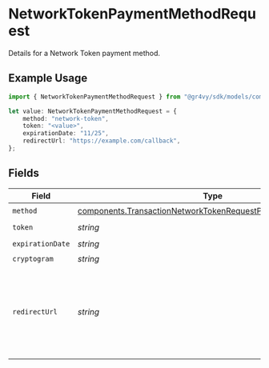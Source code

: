# NetworkTokenPaymentMethodRequest

Details for a Network Token payment method.

## Example Usage

```typescript
import { NetworkTokenPaymentMethodRequest } from "@gr4vy/sdk/models/components";

let value: NetworkTokenPaymentMethodRequest = {
    method: "network-token",
    token: "<value>",
    expirationDate: "11/25",
    redirectUrl: "https://example.com/callback",
};
```

## Fields

| Field                                                                                                                                                                                                                                                                                                                                                                                                                                                                              | Type                                                                                                                                                                                                                                                                                                                                                                                                                                                                               | Required                                                                                                                                                                                                                                                                                                                                                                                                                                                                           | Description                                                                                                                                                                                                                                                                                                                                                                                                                                                                        | Example                                                                                                                                                                                                                                                                                                                                                                                                                                                                            |
| ---------------------------------------------------------------------------------------------------------------------------------------------------------------------------------------------------------------------------------------------------------------------------------------------------------------------------------------------------------------------------------------------------------------------------------------------------------------------------------- | ---------------------------------------------------------------------------------------------------------------------------------------------------------------------------------------------------------------------------------------------------------------------------------------------------------------------------------------------------------------------------------------------------------------------------------------------------------------------------------- | ---------------------------------------------------------------------------------------------------------------------------------------------------------------------------------------------------------------------------------------------------------------------------------------------------------------------------------------------------------------------------------------------------------------------------------------------------------------------------------- | ---------------------------------------------------------------------------------------------------------------------------------------------------------------------------------------------------------------------------------------------------------------------------------------------------------------------------------------------------------------------------------------------------------------------------------------------------------------------------------- | ---------------------------------------------------------------------------------------------------------------------------------------------------------------------------------------------------------------------------------------------------------------------------------------------------------------------------------------------------------------------------------------------------------------------------------------------------------------------------------- |
| `method`                                                                                                                                                                                                                                                                                                                                                                                                                                                                           | [components.TransactionNetworkTokenRequestPaymentMethodMethod](../../models/components/transactionnetworktokenrequestpaymentmethodmethod.md)                                                                                                                                                                                                                                                                                                                                       | :heavy_check_mark:                                                                                                                                                                                                                                                                                                                                                                                                                                                                 | `network-token`.                                                                                                                                                                                                                                                                                                                                                                                                                                                                   | network-token                                                                                                                                                                                                                                                                                                                                                                                                                                                                      |
| `token`                                                                                                                                                                                                                                                                                                                                                                                                                                                                            | *string*                                                                                                                                                                                                                                                                                                                                                                                                                                                                           | :heavy_check_mark:                                                                                                                                                                                                                                                                                                                                                                                                                                                                 | The value of the network token.                                                                                                                                                                                                                                                                                                                                                                                                                                                    |                                                                                                                                                                                                                                                                                                                                                                                                                                                                                    |
| `expirationDate`                                                                                                                                                                                                                                                                                                                                                                                                                                                                   | *string*                                                                                                                                                                                                                                                                                                                                                                                                                                                                           | :heavy_check_mark:                                                                                                                                                                                                                                                                                                                                                                                                                                                                 | The expiration date of the network token, formatted `MM/YY`.                                                                                                                                                                                                                                                                                                                                                                                                                       | 11/25                                                                                                                                                                                                                                                                                                                                                                                                                                                                              |
| `cryptogram`                                                                                                                                                                                                                                                                                                                                                                                                                                                                       | *string*                                                                                                                                                                                                                                                                                                                                                                                                                                                                           | :heavy_minus_sign:                                                                                                                                                                                                                                                                                                                                                                                                                                                                 | The cryptogram of the network token.                                                                                                                                                                                                                                                                                                                                                                                                                                               |                                                                                                                                                                                                                                                                                                                                                                                                                                                                                    |
| `redirectUrl`                                                                                                                                                                                                                                                                                                                                                                                                                                                                      | *string*                                                                                                                                                                                                                                                                                                                                                                                                                                                                           | :heavy_minus_sign:                                                                                                                                                                                                                                                                                                                                                                                                                                                                 | We strongly recommend providing a `redirect_url` either when 3-D<br/>Secure is enabled and `three_d_secure_data` is not provided, or when<br/>using connections where 3DS is enabled. This value will be appended<br/>with both a transaction ID and status<br/>(e.g. `https://example.com/callback?gr4vy_transaction_id=123<br/>&gr4vy_transaction_status=capture_succeeded`) after 3-D Secure has<br/>completed. For those cases, if the value is not present, the<br/>transaction will be marked as failed. | https://example.com/callback                                                                                                                                                                                                                                                                                                                                                                                                                                                       |